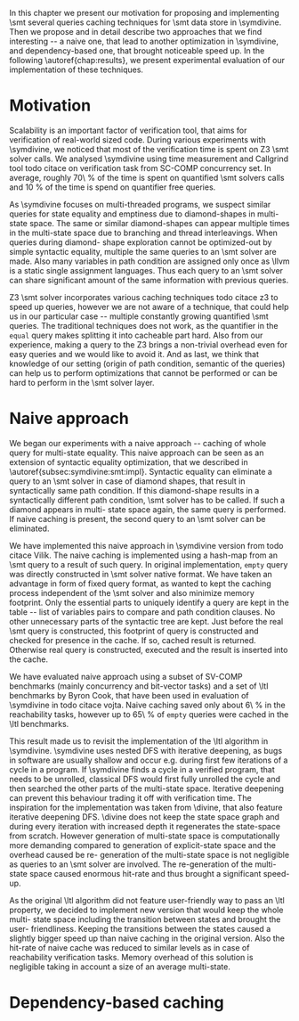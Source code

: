 In this chapter we present our motivation for proposing and implementing \smt
several queries caching techniques for \smt data store in \symdivine. Then we
propose and in detail describe two approaches that we find interesting -- a
naive one, that lead to another optimization in \symdivine, and dependency-based
one, that brought noticeable speed up. In the following \autoref{chap:results},
we present experimental evaluation of our implementation of these techniques.

# Motivation

Scalability is an important factor of verification tool, that aims for
verification of real-world sized code. During various experiments with
\symdivine, we noticed that most of the verification time is spent on Z3 \smt
solver calls. We analysed \symdivine using time measurement and Callgrind tool
todo citace on verification task from SC-COMP concurrency set. In average,
roughly 70\ % of the time is spent on quantified \smt solvers calls and 10 % of
the time is spend on quantifier free queries.

As \symdivine focuses on multi-threaded programs, we suspect similar queries for
state equality and emptiness due to diamond-shapes in multi-state space. The
same or similar diamond-shapes can appear multiple times in the multi-state
space due to branching and thread interleavings. When queries during diamond-
shape exploration cannot be optimized-out by simple syntactic equality, multiple
the same queries to an \smt solver are made. Also many variables in path
condition are assigned only once as \llvm is a static single assignment
languages. Thus each query to an \smt solver can share significant amount of the
same information with previous queries.

Z3 \smt solver incorporates various caching techniques todo citace z3 to speed
up queries, however we are not aware of a technique, that could help us in our
particular case -- multiple constantly growing quantified \smt queries. The
traditional techniques does not work, as the quantifier in the `equal` query
makes splitting it into cacheable part hard. Also from our experience, making a
query to the Z3 brings a non-trivial overhead even for easy queries and we would
like to avoid it. And as last, we think that knowledge of our setting (origin of
path condition, semantic of the queries) can help us to perform optimizations
that cannot be performed or can be hard to perform in the \smt solver layer.

# Naive approach

We began our experiments with a naive approach -- caching of whole query for
multi-state equality. This naive approach can be seen as an extension of
syntactic equality optimization, that we described in
\autoref{subsec:symdivine:smt:impl}. Syntactic equality can eliminate a query to
an \smt solver in case of diamond shapes, that result in syntactically same path
condition. If this diamond-shape results in a syntactically different path
condition, \smt solver has to be called. If such a diamond appears in multi-
state space again, the same query is performed. If naive caching is present, the
second query to an \smt solver can be eliminated.

We have implemented this naive approach in \symdivine version from todo citace
Vilík. The naive caching is implemented using a hash-map from an \smt query to a
result of such query. In original implementation, `empty` query was directly
constructed in \smt solver native format. We have taken an advantage in form of
fixed query format, as wanted to kept the caching process independent of the
\smt solver and also minimize memory footprint. Only the essential parts to
uniquely identify a query are kept in the table -- list of variables pairs to
compare and path condition clauses. No other unnecessary parts of the syntactic
tree are kept. Just before the real \smt query is constructed, this footprint of
query is constructed and checked for presence in the cache. If so, cached result
is returned. Otherwise real query is constructed, executed and the result is
inserted into the cache.

We have evaluated naive approach using a subset of SV-COMP benchmarks (mainly
concurrency and bit-vector tasks) and a set of \ltl benchmarks by Byron Cook,
that have been used in evaluation of \symdivine in todo citace vojta. Naive
caching saved only about 6\ % in the reachability tasks, however up to 65\ % of
`empty` queries were cached in the \ltl benchmarks.

This result made us to revisit the implementation of the \ltl algorithm in
\symdivine. \symdivine uses nested DFS with iterative deepening, as bugs in
software are usually shallow and occur e.g. during first few iterations of a
cycle in a program. If \symdivine finds a cycle in a verified program, that
needs to be unrolled, classical DFS would first fully unrolled the cycle and
then searched the other parts of the multi-state space. Iterative deepening can
prevent this behaviour trading it off with verification time. The inspiration
for the implementation was taken from \divine, that also feature iterative
deepening DFS. \divine does not keep the state space graph and during every
iteration with increased depth it regenerates the state-space from scratch.
However generation of multi-state space is computationally more demanding
compared to generation of explicit-state space and the overhead caused be re-
generation of the multi-state space is not negligible as queries to an \smt
solver are involved. The re-generation of the multi-state space caused enormous
hit-rate and thus brought a significant speed-up.

As the original \ltl algorithm did not feature user-friendly way to pass an \ltl
property, we decided to implement new version that would keep the whole multi-
state space including the transition between states and brought the user-
friendliness. Keeping the transitions between the states caused a slightly
bigger speed up than naive caching in the original version. Also the hit-rate of
naive cache was reduced to similar levels as in case of reachability
verification tasks. Memory overhead of this solution is negligible taking in
account a size of an average multi-state.

# Dependency-based caching